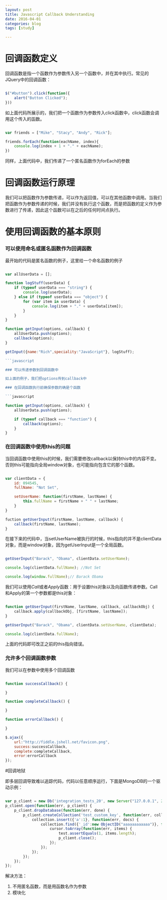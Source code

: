 ```yaml
---
layout: post
title: Javascript Callback Understanding
date: 2016-04-01
categories: blog
tags: [study]

---
```


# 回调函数定义

回调函数是指一个函数作为参数传入另一个函数中，并在其中执行。常见的JQuery中的回调函数：

```javascript

$("#button").click(function({
    alert("Button Clicked");
}))

```

如上面代码所展示的，我们把一个函数作为参数传入click函数中，click函数会调用这个传入的函数。

```javascript

var friends = ["Mike", "Stacy", "Andy", "Rick"];

friends.forEach(function(eachName, index){
    console.log(index + 1 + "." + eachName);
})

```

同样，上面代码中，我们传递了一个匿名函数作为forEach的参数

# 回调函数运行原理

我们可以把函数作为参数传递，可以作为返回值，可以在其他函数中调用。当我们把函数作为参数传递的时候，我们并没有执行这个函数，而是把函数的定义作为参数进行了传递，因此这个函数可以在之后的任何时间点执行。

# 使用回调函数的基本原则

### 可以使用命名或匿名函数作为回调函数

最开始的代码是匿名函数的例子，这里给一个命名函数的例子

```javascript

var allUserData = [];

function logStuff(userData) {
    if (typeof userData === "string") {
        console.log(userData);
    } else if (typeof userData === "object") {
        for (var item in userData) {
            console.log(item + "." + userData[item]);
        }
    }
}

function getInput(options, callback) {
    allUserData.push(options);
    callback(options);
}

getInput({name:"Rich",speciality:"JavaScript"}, logStuff);

```javascript

### 可以传递参数到回调函数中

如上面的例子，我们把options传到callback中

### 在回调函数执行前确保参数的确是个函数

```javascript

function getInput(options, callback) {
    allUserData.push(options);

    if (typeof callback === "function") {
        callback(options);
    }
}

```

### 在回调函数中使用this的问题

当回调函数中使用this的时候，我们需要修改callback以保持this中的内容不变。否则this可能指向全局window对象，也可能指向包含它的那个函数。

```javascript

var clientData = {
    id: 094545,
    fullName: "Not Set",

    setUserName: function(firstName, lastName) {
        this.fullName = firstName + " " + lastName;
    }
}

fuction getUserInput(firstName, lastName, callback) {
    callback(firstName, lastName);
}

```

在接下来的代码中，当setUserName被执行的时候，this指向的并不是clientData对象，而是window对象，因为getUserInput是一个全局函数。

```javascript

getUserInput("Barack", "Obama", clientData.setUserName);

console.log(clientData.fullName); //Not Set

console.log(window.fullName);// Barack Obama

```

我们可以使用*Call*或者*Apply*函数：用于设置this对象以及向函数传递参数。Call和Apply的第一个参数都是this对象：

```javascript

function getUserInput(firstName, lastName, callback, callbackObj) {
    callback.apply(callbackObj, [firstName, lastName]);
}

getUserInput("Barack", "Obama", clientData.setUserName, clientData);

console.log(clientData.fullName);

```

上面的代码即可改正之前的this指向错误。

### 允许多个回调函数参数

我们可以在参数中使用多个回调函数

```javascript

function successCallback() {

}

function completeCallback() {

}

function errorCallback() {

}

$.ajax({
    url:"http://fiddle.jshell.net/favicon.png",
    success:successCallback,
    complete:completeCallback,
    error:errorCallback
});

```

#回调地狱

即多层回调导致难以追踪代码，代码以任意顺序运行，下面是MongoDB的一个驱动示例：

```javascript

var p_client = new Db('integration_tests_20', new Server("127.0.0.1", 27017, {}), {'pk':CustomPKFactory});
p_client.open(function(err, p_client) {
    p_client.dropDatabase(function(err, done) {
        p_client.createCollection('test_custom_key', function(err, collection) {
            collection.insert({'a':1}, function(err, docs) {
                collection.find({'_id':new ObjectID("aaaaaaaaaaaa")}, function(err, cursor) {
                    cursor.toArray(function(err, items) {
                        test.assertEquals(1, items.length);
                        p_client.close();
                    });
                });
            });
        });
    });
});

```

解决方法：

1. 不用匿名函数，而是用函数名作为参数
2. 模块化

